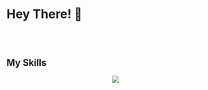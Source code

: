 # Hey There! 👋

<h4 class="my-text">I am a young apprentice dev interested in web development, UI/UX design, python development and everything related to code.</h2>

## My Skills

<p align="center">
  <a href="https://skillicons.dev">
    <img src="https://skillicons.dev/icons?i=js,ts,html,css,sass,py,c,php,react,mysql,sqlite,flask,linux,bash,powershell,arduino,cmake,discord,bots,figma,github,git,idea,vscode,heroku,cloudflare,codepen&theme=dark&perline=9" />
  </a>
</p>

<style>
  .my-text {
  color: #fff;
}
</style>


<!--
[![My Skills](https://skillicons.dev/icons?i=js,ts,html,css,sass,py,c,php,react,mysql,sqlite,flask,linux,bash,arduino,cmake,discord,bots,figma,github,git,idea,vscode,heroku,cloudflare,codepen&theme=dark)](https://skillicons.dev)
-->
